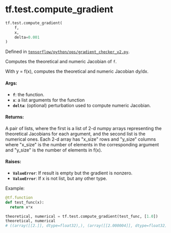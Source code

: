 <div itemscope itemtype="http://developers.google.com/ReferenceObject">
<meta itemprop="name" content="tf.test.compute_gradient" />
<meta itemprop="path" content="Stable" />
</div>

# tf.test.compute_gradient

``` python
tf.test.compute_gradient(
    f,
    x,
    delta=0.001
)
```



Defined in [`tensorflow/python/ops/gradient_checker_v2.py`](/code/stable/tensorflow/python/ops/gradient_checker_v2.py).

Computes the theoretical and numeric Jacobian of `f`.

With y = f(x), computes the theoretical and numeric Jacobian dy/dx.

#### Args:

* <b>`f`</b>: the function.
* <b>`x`</b>: a list arguments for the function
* <b>`delta`</b>: (optional) perturbation used to compute numeric Jacobian.


#### Returns:

A pair of lists, where the first is a list of 2-d numpy arrays representing
the theoretical Jacobians for each argument, and the second list is the
numerical ones. Each 2-d array has "x_size" rows
and "y_size" columns where "x_size" is the number of elements in the
corresponding argument and "y_size" is the number of elements in f(x).


#### Raises:

* <b>`ValueError`</b>: If result is empty but the gradient is nonzero.
* <b>`ValueError`</b>: If x is not list, but any other type.

Example:
```python
@tf.function
def test_func(x):
  return x*x

theoretical, numerical = tf.test.compute_gradient(test_func, [1.0])
theoretical, numerical
# ((array([[2.]], dtype=float32),), (array([[2.000004]], dtype=float32),))
```